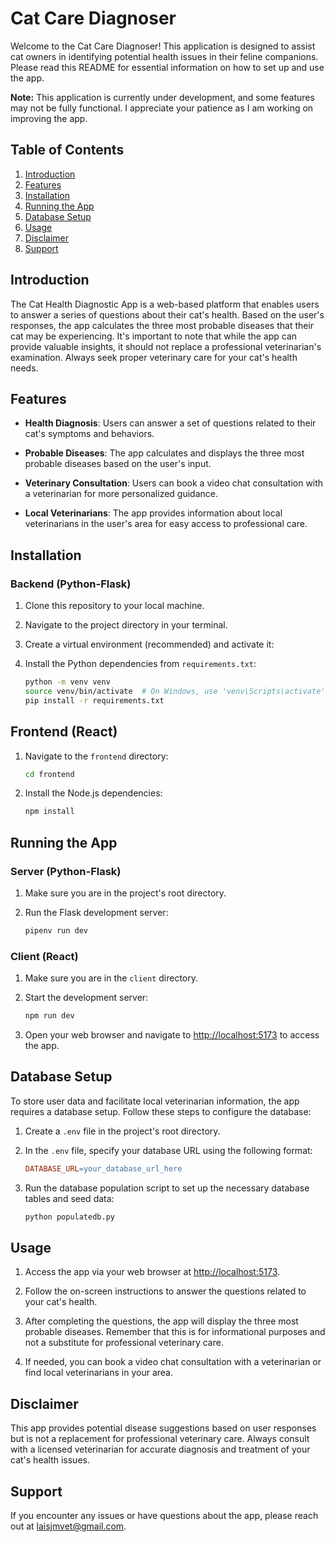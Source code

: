# Cat Care Diagnoser

Welcome to the Cat Care Diagnoser! This application is designed to assist cat owners in identifying potential health issues in their feline companions. Please read this README for essential information on how to set up and use the app.

**Note:** This application is currently under development, and some features may not be fully functional. I appreciate your patience as I am working on improving the app.

## Table of Contents

1. [Introduction](#introduction)
2. [Features](#features)
3. [Installation](#installation)
4. [Running the App](#running-the-app)
5. [Database Setup](#database-setup)
6. [Usage](#usage)
7. [Disclaimer](#disclaimer)
8. [Support](#support)


## Introduction

The Cat Health Diagnostic App is a web-based platform that enables users to answer a series of questions about their cat's health. Based on the user's responses, the app calculates the three most probable diseases that their cat may be experiencing. It's important to note that while the app can provide valuable insights, it should not replace a professional veterinarian's examination. Always seek proper veterinary care for your cat's health needs.

## Features

- **Health Diagnosis**: Users can answer a set of questions related to their cat's symptoms and behaviors.

- **Probable Diseases**: The app calculates and displays the three most probable diseases based on the user's input.

- **Veterinary Consultation**: Users can book a video chat consultation with a veterinarian for more personalized guidance.

- **Local Veterinarians**: The app provides information about local veterinarians in the user's area for easy access to professional care.

## Installation

### Backend (Python-Flask)

1. Clone this repository to your local machine.

2. Navigate to the project directory in your terminal.

3. Create a virtual environment (recommended) and activate it:

4. Install the Python dependencies from `requirements.txt`:

   ```bash
   python -m venv venv
   source venv/bin/activate  # On Windows, use 'venv\Scripts\activate'
   pip install -r requirements.txt

## Frontend (React)

1. Navigate to the `frontend` directory:

    ```bash
    cd frontend
    ```

2. Install the Node.js dependencies:

    ```bash
    npm install
    ```

## Running the App

### Server (Python-Flask)

1. Make sure you are in the project's root directory.

2. Run the Flask development server:

    ```bash
    pipenv run dev
    ```

### Client (React)

1. Make sure you are in the `client` directory.

2. Start the development server:

    ```bash
    npm run dev
    ```

3. Open your web browser and navigate to [http://localhost:5173](http://localhost:5173) to access the app.

## Database Setup

To store user data and facilitate local veterinarian information, the app requires a database setup. Follow these steps to configure the database:

1. Create a `.env` file in the project's root directory.

2. In the `.env` file, specify your database URL using the following format:

    ```makefile
    DATABASE_URL=your_database_url_here
    ```

3. Run the database population script to set up the necessary database tables and seed data:

    ```bash
    python populatedb.py
    ```

## Usage

1. Access the app via your web browser at [http://localhost:5173](http://localhost:5173).

2. Follow the on-screen instructions to answer the questions related to your cat's health.

3. After completing the questions, the app will display the three most probable diseases. Remember that this is for informational purposes and not a substitute for professional veterinary care.

4. If needed, you can book a video chat consultation with a veterinarian or find local veterinarians in your area.

## Disclaimer

This app provides potential disease suggestions based on user responses but is not a replacement for professional veterinary care. Always consult with a licensed veterinarian for accurate diagnosis and treatment of your cat's health issues.

## Support

If you encounter any issues or have questions about the app, please reach out at [laisjmvet@gmail.com](mailto:laisjmvet@gmail.com).
